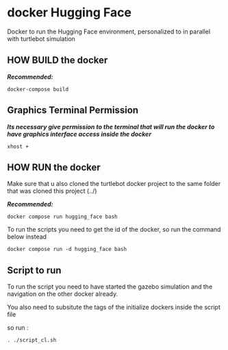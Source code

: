 # docker Hugging Face

Docker to run the Hugging Face environment, personalized to in parallel with turtlebot simulation

## HOW BUILD the docker

***Recommended:*** 
```
docker-compose build
```

## Graphics Terminal Permission

***Its necessary give permission to the terminal that will run the docker to have graphics interface access inside the docker***

```
xhost +
```

## HOW RUN the docker 

Make sure that u also cloned the turtlebot docker project to the same folder that was cloned this project (../)

***Recommended:***
```
docker compose run hugging_face bash
```


To run the scripts you need to get the id of the docker, so run the command below instead
```
docker compose run -d hugging_face bash
```

## Script to run 

To run the script you need to have started the gazebo simulation and the navigation on the other docker already.

You also need to subsitute the tags of the initialize dockers inside the script file

so run :

```
. ./script_cl.sh
```



